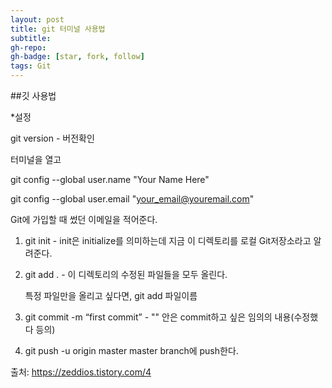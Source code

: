 ```yaml
---
layout: post
title: git 터미널 사용법
subtitle: 
gh-repo: 
gh-badge: [star, fork, follow]
tags: Git
---
```



##깃 사용법 

*설정

git version - 버전확인

터미널을 열고 

git config --global user.name "Your Name Here"  

git config --global user.email "your_email@youremail.com"

Git에 가입할 때 썼던 이메일을 적어준다.



1. git init - init은 initialize를 의미하는데 지금 이 디렉토리를 로컬 Git저장소라고 알려준다. 

2. git add .  - 이 디렉토리의 수정된 파일들을 모두 올린다.

   특정 파일만을 올리고 싶다면, git add 파일이름 

3. git commit -m “first commit”   - "" 안은 commit하고 싶은 임의의 내용(수정했다 등의)

4. git push -u origin master master branch에 push한다.

출처: https://zeddios.tistory.com/4